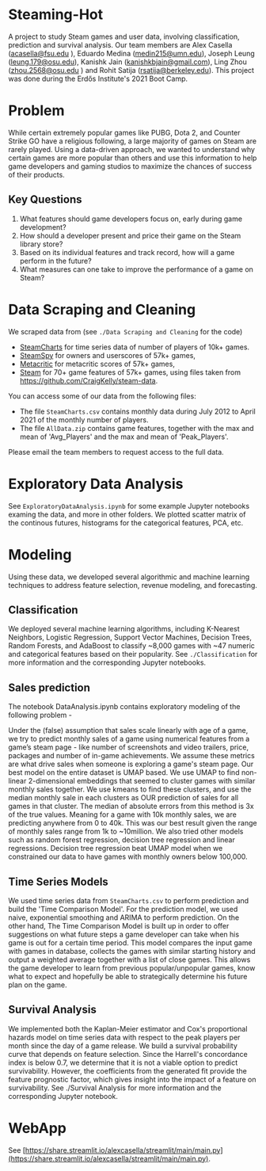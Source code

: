 # Steaming-Hot
A project to study Steam games and user data, involving classification, prediction and survival analysis. Our team members are Alex Casella (acasella@fsu.edu
), Eduardo Medina (medin215@umn.edu), Joseph Leung (leung.179@osu.edu), Kanishk Jain (kanishkbjain@gmail.com), Ling Zhou (zhou.2568@osu.edu
) and Rohit Satija (rsatija@berkeley.edu). This project was done during the Erdős Institute's 2021 Boot Camp.

# Problem
While certain extremely popular games like PUBG, Dota 2, and Counter Strike GO have a religious following, a large majority of games on Steam are rarely played. Using a data-driven approach, we wanted to understand why certain games are more popular than others and use this information to help game developers and gaming studios to maximize the chances of success of their products.

## Key Questions
1. What features should game developers focus on, early during game development?
2. How should a developer present and price their game on the Steam library store?
3. Based on its individual features and track record, how will a game perform in the future?
4. What measures can one take to improve the performance of a game on Steam?

# Data Scraping and Cleaning

We scraped data from (see ``./Data Scraping and Cleaning`` for the code)
- [SteamCharts](https://steamcharts.com/) for time series data of number of players of 10k+ games.
- [SteamSpy](https://steamspy.com/) for owners and userscores of 57k+ games, 
- [Metacritic](https://www.metacritic.com/) for metacritic scores of 57k+ games,
- [Steam](https://store.steampowered.com/) for 70+ game features of 57k+ games, using files taken from https://github.com/CraigKelly/steam-data.

You can access some of our data from the following files:
- The file `SteamCharts.csv` contains monthly data during July 2012 to April 2021 of the monthly number of players.
- The file `AllData.zip` contains game features, together with the max and mean of 'Avg_Players' and the max and mean of 'Peak_Players'.

Please email the team members to request access to the full data. 

# Exploratory Data Analysis

See ``ExploratoryDataAnalysis.ipynb`` for some example Jupyter notebooks examing the data, and more in other folders. We plotted scatter matrix of the continous futures, histograms for the categorical features, PCA, etc.

# Modeling
Using these data, we developed several algorithmic and machine learning techniques to address feature selection, revenue modeling, and forecasting.  

## Classification
We deployed several machine learning algorithms, including K-Nearest Neighbors, Logistic Regression, Support Vector Machines, Decision Trees, Random Forests, and AdaBoost to classify ~8,000 games with ~47 numeric and categorical features based on their popularity. See ``./Classification`` for more information and the corresponding Jupyter notebooks.

## Sales prediction 
The notebook DataAnalysis.ipynb contains exploratory modeling of the following problem -


Under the (false) assumption that sales scale linearly with age of a game, we try to predict monthly sales of a game using numerical features from a game’s steam page - like number of screenshots and video trailers, price, packages and number of in-game achievements. We assume these metrics are what drive sales when someone is exploring a game's steam page. 
Our best model on the entire dataset is UMAP based. We use UMAP to find non-linear 2-dimensional embeddings that seemed to cluster games with similar monthly sales together. We use kmeans to find these clusters, and use the median monthly sale in each clusters as OUR prediction of sales for all games in that cluster. The median of absolute errors from this method is 3x of the true values. Meaning for a game with 10k monthly sales, we are predicting anywhere from 0 to 40k. This was our best result given the range of monthly sales range from 1k to ~10million.
We also tried other models such as random forest regression, decision tree regression and linear regressions. Decision tree regression beat UMAP model when we constrained our data to have games with monthly owners below 100,000.  

## Time Series Models

We used time series data from ``SteamCharts.csv`` to perform prediction and build the 'Time Comparison Model'. For the prediction model, we used naive, exponential smoothing and ARIMA to perform prediction. On the other hand, The Time Comparison Model is built up in order to offer suggestions on what future steps a game developer can take when his game is out for a certain time period. This model compares the input game with games in database, collects the games with similar starting history and output a weighted average together with a list of close games. This allows the game developer to learn from previous popular/unpopular games, know what to expect and hopefully be able to strategically determine his future plan on the game.

## Survival Analysis
We implemented both the  Kaplan-Meier estimator and Cox's proportional hazards model on time series data with respect to the peak players per month since the day of a game release. We build a survival probability curve that depends on feature selection. Since the Harrell's concordance index is below 0.7, we determine that it is not a viable option to predict survivability. However, the coefficients from the generated fit provide the feature prognostic factor, which gives insight into the impact of a feature on survivability. See ./Survival Analysis for more information and the corresponding Jupyter notebook.

# WebApp
See [https://share.streamlit.io/alexcasella/streamlit/main/main.py](https://share.streamlit.io/alexcasella/streamlit/main/main.py).
